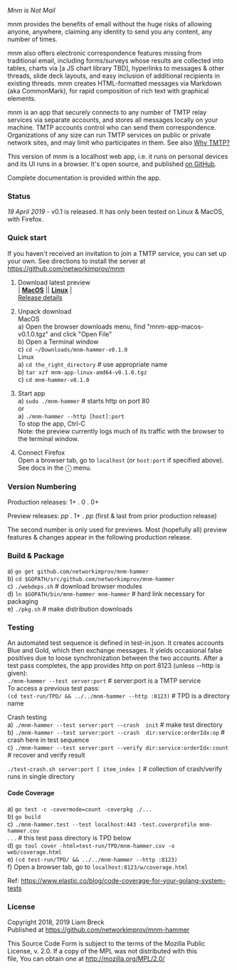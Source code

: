_Mnm is Not Mail_

mnm provides the benefits of email without the huge risks of allowing 
anyone, anywhere, claiming any identity to send you any content, any number of times. 

mnm also offers electronic correspondence features missing from traditional email, 
including forms/surveys whose results are collected into tables, 
charts via [a JS chart library TBD], 
hyperlinks to messages &amp; other threads, 
slide deck layouts, 
and easy inclusion of additional recipients in existing threads. 
mnm creates HTML-formatted messages via Markdown (aka CommonMark), 
for rapid composition of rich text with graphical elements. 

mnm is an app that securely connects to any number of TMTP relay services via separate accounts, 
and stores all messages locally on your machine. 
TMTP accounts control who can send them correspondence. 
Organizations of any size can run TMTP services on public or private network sites, 
and may limit who participates in them. 
See also [Why TMTP?](https://github.com/networkimprov/mnm/blob/master/Rationale.md) 

This version of mnm is a localhost web app, 
i.e. it runs on personal devices and its UI runs in a browser. 
It's open source, and published [on GitHub](https://github.com/networkimprov/mnm-hammer). 

Complete documentation is provided within the app. 

### Status

_19 April 2019_ -
v0.1 is released. It has only been tested on Linux & MacOS, with Firefox.

### Quick start

If you haven't received an invitation to join a TMTP service, you can set up your own.
See directions to install the server at https://github.com/networkimprov/mnm

1. Download latest preview  
|
[**MacOS**](https://github.com/networkimprov/mnm-hammer/releases/download/v0.1.0/mnm-app-macos-v0.1.0.tgz)
||
[**Linux**](https://github.com/networkimprov/mnm-hammer/releases/download/v0.1.0/mnm-app-linux-amd64-v0.1.0.tgz)
|  
[Release details](https://github.com/networkimprov/mnm-hammer/releases/latest)

1. Unpack download  
MacOS  
a) Open the browser downloads menu, find "mnm-app-macos-v0.1.0.tgz" and click "Open File"  
b) Open a Terminal window  
c) `cd ~/Downloads/mnm-hammer-v0.1.0`  
Linux  
a) `cd the_right_directory` # use appropriate name  
b) `tar xzf mnm-app-linux-amd64-v0.1.0.tgz`  
c) `cd mnm-hammer-v0.1.0`

1. Start app  
a) `sudo ./mnm-hammer` # starts http on port 80  
or  
a) `./mnm-hammer --http [host]:port`  
To stop the app, Ctrl-C  
Note: the preview currently logs much of its traffic with the browser to the terminal window.

1. Connect Firefox  
Open a browser tab, go to `localhost` (or `host:port` if specified above).  
See docs in the &#9432; menu.

### Version Numbering

Production releases: 1+ . 0 . 0+

Preview releases: _pp_ . 1+ . _pp_ (first & last from prior production release)

The second number is only used for previews. 
Most (hopefully all) preview features & changes appear in the following production release. 

### Build & Package

a) `go get github.com/networkimprov/mnm-hammer`  
b) `cd $GOPATH/src/github.com/networkimprov/mnm-hammer`  
c) `./webdeps.sh` # download browser modules  
d) `ln $GOPATH/bin/mnm-hammer mnm-hammer` # hard link necessary for packaging  
e) `./pkg.sh` # make distribution downloads

### Testing

An automated test sequence is defined in test-in.json. 
It creates accounts Blue and Gold, which then exchange messages. 
It yields occasional false positives due to loose synchronization between the two accounts. 
After a test pass completes, the app provides http on port 8123 (unless --http is given):  
`./mnm-hammer --test server:port` # server:port is a TMTP service  
To access a previous test pass:  
`(cd test-run/TPD/ && ../../mnm-hammer --http :8123)` # TPD is a directory name

Crash testing  
a) `./mnm-hammer --test server:port --crash  init` # make test directory  
b) `./mnm-hammer --test server:port --crash  dir:service:orderIdx:op` # crash here in test sequence  
c) `./mnm-hammer --test server:port --verify dir:service:orderIdx:count` # recover and verify result

`./test-crash.sh server:port [ item_index ]` # collection of crash/verify runs in single directory

#### Code Coverage

a) `go test -c -covermode=count -coverpkg ./...`  
b) `go build`  
c) `./mnm-hammer.test --test localhost:443 -test.coverprofile mnm-hammer.cov`  
. . . \# this test pass directory is TPD below  
d) `go tool cover -html=test-run/TPD/mnm-hammer.cov -o web/coverage.html`  
e) `(cd test-run/TPD/ && ../../mnm-hammer --http :8123)`  
f) Open a browser tab, go to `localhost:8123/w/coverage.html`

Ref: https://www.elastic.co/blog/code-coverage-for-your-golang-system-tests

### License

   Copyright 2018, 2019 Liam Breck  
   Published at https://github.com/networkimprov/mnm-hammer

   This Source Code Form is subject to the terms of the Mozilla Public  
   License, v. 2.0. If a copy of the MPL was not distributed with this  
   file, You can obtain one at http://mozilla.org/MPL/2.0/

